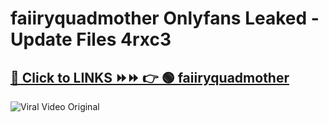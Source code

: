 
 # faiiryquadmother Onlyfans Leaked - Update Files 4rxc3

## <h2><a href="https://clipsfans.com/faiiryquadmother&ref=git">🔗 Click to LINKS ⏩⏩ 👉 🟢 faiiryquadmother </a></h2>

<a href="https://clipsfans.com/faiiryquadmother&ref=git" rel="nofollow" data-target="animated-image.originalLink"><img src="https://i.ibb.co.com/xMMVF88/686577567.gif" alt="Viral Video Original" style="max-width: 100%; display: inline-block;" data-target="animated-image.originalImage"></a>

